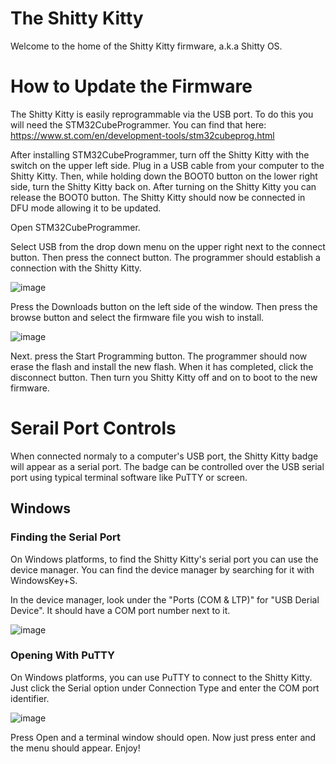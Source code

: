 # The Shitty Kitty

Welcome to the home of the Shitty Kitty firmware, a.k.a Shitty OS.

# How to Update the Firmware

The Shitty Kitty is easily reprogrammable via the USB port. To do this you will need the STM32CubeProgrammer.  You can find that here: https://www.st.com/en/development-tools/stm32cubeprog.html

After installing STM32CubeProgrammer, turn off the Shitty Kitty with the switch on the upper left side.  Plug in a USB cable from your computer to the Shitty Kitty.  Then, while holding down the BOOT0 button on the lower right side, turn the Shitty Kitty back on.  After turning on the Shitty Kitty you can release the BOOT0 button.
The Shitty Kitty should now be connected in DFU mode allowing it to be updated.

Open STM32CubeProgrammer. 

Select USB from the drop down menu on the upper right next to the connect button.  Then press the connect button.  The programmer should establish a connection with the Shitty Kitty.

![image](https://user-images.githubusercontent.com/13969279/128648523-ea3c69be-16fe-4336-a402-77bf11ec2e87.png)

Press the Downloads button on the left side of the window. Then press the browse button and select the firmware file you wish to install.

![image](https://user-images.githubusercontent.com/13969279/128648561-e911db22-04f1-4485-a6f2-4acf5a287e8e.png)

Next. press the Start Programming button. The programmer should now erase the flash and install the new flash. When it has completed, click the disconnect button.  Then turn you Shitty Kitty off and on to boot to the new firmware.

# Serail Port Controls

When connected normaly to a computer's USB port, the Shitty Kitty badge will appear as a serial port. The badge can be controlled over the USB serial port using typical terminal software like PuTTY or screen.

## Windows

### Finding the Serial Port

On Windows platforms, to find the Shitty Kitty's serial port you can use the device manager.  You can find the device manager by searching for it with WindowsKey+S.

In the device manager, look under the "Ports (COM & LTP)" for "USB Derial Device".  It should have a COM port number next to it.

![image](https://user-images.githubusercontent.com/13969279/128649122-33ad053d-1e94-488c-a1dc-78b04c270730.png)

### Opening With PuTTY

On Windows platforms, you can use PuTTY to connect to the Shitty Kitty. Just click the Serial option under Connection Type and enter the COM port identifier.

![image](https://user-images.githubusercontent.com/13969279/128649953-f6506a52-f82f-4e62-8431-7cc47cb587f9.png)

Press Open and a terminal window should open. Now just press enter and the menu should appear. Enjoy!
